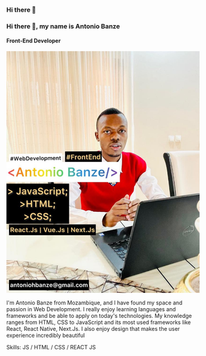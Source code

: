 ### Hi there 👋

### Hi there 👋, my name is Antonio Banze
#### Front-End Developer
![Front-End Development](https://github.com/Antonio-H-Banze/Antonio-H-Banze/blob/main/ahb-banner.jpeg)

I'm Antonio Banze from Mozambique, and I have found my space and passion in Web Development. I really enjoy learning languages and frameworks and be able to apply on today's technologies. My knowledge ranges from HTML, CSS to JavaScript and its most used frameworks like React, React Native, Next.Js.  I also enjoy design that makes the user experience incredibly beautiful

Skills: JS / HTML / CSS / REACT JS
